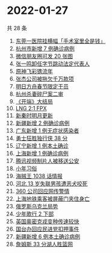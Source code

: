 # 2022-01-27

共 28 条

<!-- BEGIN ZHIHUSEARCH -->
<!-- 最后更新时间 Thu Jan 27 2022 13:08:23 GMT+0800 (China Standard Time) -->
1. [东莞一医院挂横幅「手术室里全是钱」](https://www.zhihu.com/search?q=康华医院)
1. [杭州市新增 7 例确诊病例](https://www.zhihu.com/search?q=杭州疫情)
1. [微信朋友圈可发 20 张图](https://www.zhihu.com/search?q=微信新功能)
1. [张一鸣卸任字节跳动法定代表人](https://www.zhihu.com/search?q=张一鸣)
1. [原神飞彩镌流年](https://www.zhihu.com/search?q=原神)
1. [张杰公司被拖欠千万款项](https://www.zhihu.com/search?q=张杰公司)
1. [明日方舟春节限定干员](https://www.zhihu.com/search?q=明日方舟)
1. [杭州杀妻碎尸案二审](https://www.zhihu.com/search?q=杭州杀妻碎尸案)
1. [《开端》大结局](https://www.zhihu.com/search?q=开端大结局)
1. [LNG 2:1 FPX](https://www.zhihu.com/search?q=lng)
1. [新秦时明月更新](https://www.zhihu.com/search?q=新秦时明月)
1. [新疆新增 2 例确诊病例](https://www.zhihu.com/search?q=新疆疫情)
1. [广东新增 1 例无症状感染者](https://www.zhihu.com/search?q=广东新增)
1. [勇士狂胜独行侠 38 分](https://www.zhihu.com/search?q=勇士)
1. [辽宁新增 1 例本土确诊](https://www.zhihu.com/search?q=辽宁新增)
1. [上海新增 1 例确诊病例](https://www.zhihu.com/search?q=上海疫情)
1. [腾讯视频制片人被移送公安](https://www.zhihu.com/search?q=腾讯视频制片人)
1. [小年习俗](https://www.zhihu.com/search?q=小年)
1. [海贼王 1038 话情报](https://www.zhihu.com/search?q=海贼王)
1. [河北 13 岁失联男孩遭恶犬咬死](https://www.zhihu.com/search?q=河北失联男孩)
1. [360 公司回应网传警情](https://www.zhihu.com/search?q=360)
1. [上海地铁乘客被屏蔽门夹住身亡](https://www.zhihu.com/search?q=上海地铁)
1. [俄罗斯乌克兰局势](https://www.zhihu.com/search?q=俄罗斯乌克兰)
1. [少年歌行 2 下部](https://www.zhihu.com/search?q=少年歌行)
1. [英国奥密克戎变种传速较快](https://www.zhihu.com/search?q=英国奥密克戎变种)
1. [国台办回应民进党扣押事件](https://www.zhihu.com/search?q=国台办)
1. [新疆新增 6 例本土确诊病例](https://www.zhihu.com/search?q=新疆疫情)
1. [詹姆斯 33 分湖人胜篮网](https://www.zhihu.com/search?q=湖人)
<!-- END ZHIHUSEARCH -->
